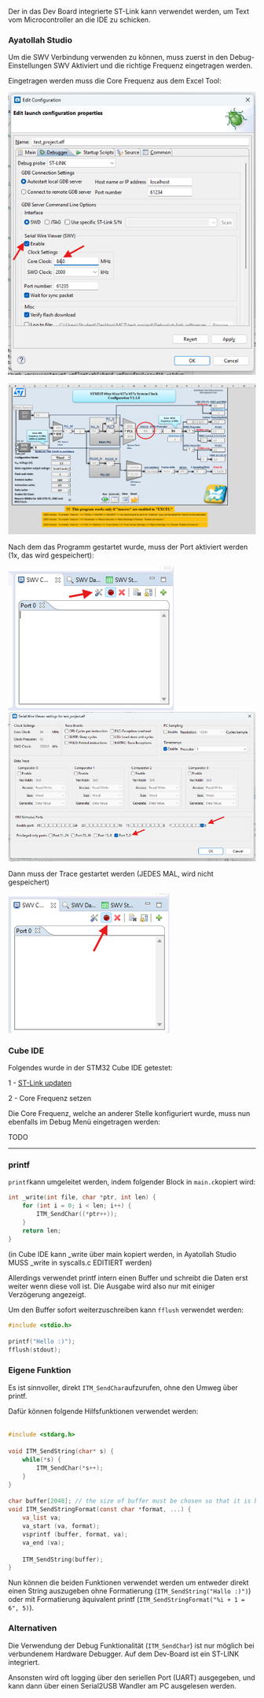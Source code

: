 Der in das Dev Board integrierte ST-Link kann verwendet werden, um Text vom Microcontroller an die IDE zu schicken.

### Ayatollah Studio

Um die SWV Verbindung verwenden zu können, muss zuerst in den Debug-Einstellungen SWV Aktiviert und die richtige Frequenz eingetragen werden.

Eingetragen werden muss die Core Frequenz aus dem Excel Tool:

![alt text](image.png)

![alt text](image-4.png)


Nach dem das Programm gestartet wurde, muss der Port aktiviert werden (1x, das wird gespeichert):

![alt text](image-1.png)
![alt text](image-2.png)

Dann muss der Trace gestartet werden (JEDES MAL, wird nicht gespeichert)

![alt text](image-3.png)


### Cube IDE


Folgendes wurde in der STM32 Cube IDE getestet:

1 - [ST-Link updaten](./../setup-cube-ide/setup.md#st-link)

2 - Core Frequenz setzen

Die Core Frequenz, welche an anderer Stelle konfiguriert wurde, muss nun ebenfalls im Debug Menü eingetragen werden:

TODO




--------


### printf

``printf``kann umgeleitet werden, indem folgender Block in ``main.c``kopiert wird:

```c
int _write(int file, char *ptr, int len) {
    for (int i = 0; i < len; i++) {
        ITM_SendChar((*ptr++));
    }
    return len;
}
```

(in Cube IDE kann _write über main kopiert werden, in Ayatollah Studio MUSS _write in syscalls.c EDITIERT werden)

Allerdings verwendet printf intern einen Buffer und schreibt die Daten erst weiter wenn diese voll ist. Die Ausgabe wird also nur mit einiger Verzögerung angezeigt.

Um den Buffer sofort weiterzuschreiben kann ``fflush`` verwendet werden:

```c
#include <stdio.h>

printf("Hello :)");
fflush(stdout);
```


### Eigene Funktion

Es ist sinnvoller, direkt ``ITM_SendChar``aufzurufen, ohne den Umweg über printf.

Dafür können folgende Hilfsfunktionen verwendet werden:


```c

#include <stdarg.h>

void ITM_SendString(char* s) {
	while(*s) {
		ITM_SendChar(*s++);
	}
}

char buffer[2048]; // the size of buffer must be chosen so that it is bigger than any single string that will be formatted by 'ITM_SendStringFormat'
void ITM_SendStringFormat(const char *format, ...) {
    va_list va;
    va_start (va, format);
    vsprintf (buffer, format, va);
    va_end (va);

    ITM_SendString(buffer);
}
```

Nun können die beiden Funktionen verwendet werden um entweder direkt einen String auszugeben ohne Formatierung (``ITM_SendString("Hallo :)")``) oder mit Formatierung äquivalent printf (``ITM_SendStringFormat("%i + 1 = 6", 5)``).


### Alternativen

Die Verwendung der Debug Funktionalität (``ITM_SendChar``) ist nur möglich bei verbundenem Hardware Debugger. Auf dem Dev-Board ist ein ST-LINK integriert.

Ansonsten wird oft logging über den seriellen Port (UART) ausgegeben, und kann dann über einen Serial2USB Wandler am PC ausgelesen werden.




